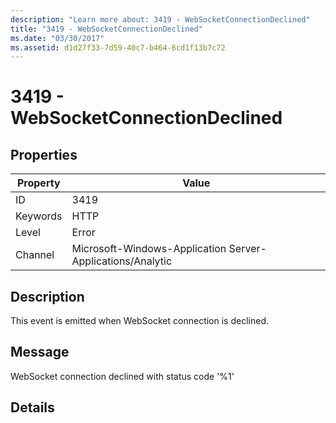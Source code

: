 ```yaml
---
description: "Learn more about: 3419 - WebSocketConnectionDeclined"
title: "3419 - WebSocketConnectionDeclined"
ms.date: "03/30/2017"
ms.assetid: d1d27f33-7d59-40c7-b464-6cd1f13b7c72
---
```

# 3419 - WebSocketConnectionDeclined

## Properties

| Property | Value |
| - | - |
|ID|3419|  
|Keywords|HTTP|  
|Level|Error|  
|Channel|Microsoft-Windows-Application Server-Applications/Analytic|  
  
## Description  

 This event is emitted when WebSocket connection is declined.  
  
## Message  

 WebSocket connection declined with status code '%1'  
  
## Details
